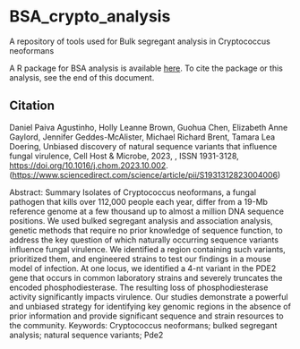 # BSA_crypto_analysis
A repository of tools used for Bulk segregant analysis in Cryptococcus neoformans

A R package for BSA analysis is available [here](https://github.com/cmatKhan/BSA). To cite the package or this analysis, see the end of this document.

## Citation
Daniel Paiva Agustinho, Holly Leanne Brown, Guohua Chen, Elizabeth Anne Gaylord, Jennifer Geddes-McAlister, Michael Richard Brent, Tamara Lea Doering,
Unbiased discovery of natural sequence variants that influence fungal virulence,
Cell Host & Microbe,
2023,
,
ISSN 1931-3128,
https://doi.org/10.1016/j.chom.2023.10.002.
(https://www.sciencedirect.com/science/article/pii/S1931312823004006)

Abstract: Summary
Isolates of Cryptococcus neoformans, a fungal pathogen that kills over 112,000 people each year, differ from a 19-Mb reference genome at a few thousand up to almost a million DNA sequence positions. We used bulked segregant analysis and association analysis, genetic methods that require no prior knowledge of sequence function, to address the key question of which naturally occurring sequence variants influence fungal virulence. We identified a region containing such variants, prioritized them, and engineered strains to test our findings in a mouse model of infection. At one locus, we identified a 4-nt variant in the PDE2 gene that occurs in common laboratory strains and severely truncates the encoded phosphodiesterase. The resulting loss of phosphodiesterase activity significantly impacts virulence. Our studies demonstrate a powerful and unbiased strategy for identifying key genomic regions in the absence of prior information and provide significant sequence and strain resources to the community.
Keywords: Cryptococcus neoformans; bulked segregant analysis; natural sequence variants; Pde2



